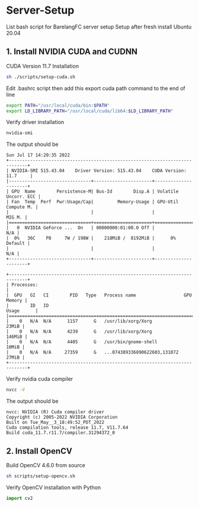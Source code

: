 # Server-Setup
List bash script for BarelangFC server setup
Setup after fresh install Ubuntu 20.04

## 1. Install NVIDIA CUDA and CUDNN
CUDA Version 11.7
Installation

```bash
sh ./scripts/setup-cuda.sh
```

Edit .bashrc script then add this export cuda path command to the end of line

```bash
export PATH="/usr/local/cuda/bin:$PATH"
export LD_LIBRARY_PATH="/usr/local/cuda/lib64:$LD_LIBRARY_PATH"
```

Verify driver installation

```bash
nvidia-smi
```

The output should be

```
Sun Jul 17 14:20:35 2022       
+-----------------------------------------------------------------------------+
| NVIDIA-SMI 515.43.04    Driver Version: 515.43.04    CUDA Version: 11.7     |
|-------------------------------+----------------------+----------------------+
| GPU  Name        Persistence-M| Bus-Id        Disp.A | Volatile Uncorr. ECC |
| Fan  Temp  Perf  Pwr:Usage/Cap|         Memory-Usage | GPU-Util  Compute M. |
|                               |                      |               MIG M. |
|===============================+======================+======================|
|   0  NVIDIA GeForce ...  On   | 00000000:01:00.0 Off |                  N/A |
|  0%   36C    P8     7W / 198W |    218MiB /  8192MiB |      0%      Default |
|                               |                      |                  N/A |
+-------------------------------+----------------------+----------------------+
                                                                               
+-----------------------------------------------------------------------------+
| Processes:                                                                  |
|  GPU   GI   CI        PID   Type   Process name                  GPU Memory |
|        ID   ID                                                   Usage      |
|=============================================================================|
|    0   N/A  N/A      1157      G   /usr/lib/xorg/Xorg                 23MiB |
|    0   N/A  N/A      4239      G   /usr/lib/xorg/Xorg                146MiB |
|    0   N/A  N/A      4405      G   /usr/bin/gnome-shell               10MiB |
|    0   N/A  N/A     27359      G   ...074389336890622603,131072       27MiB |
+-----------------------------------------------------------------------------+
```

Verify nvidia cuda compiler 

```bash
nvcc -V
```

The output should be

```
nvcc: NVIDIA (R) Cuda compiler driver
Copyright (c) 2005-2022 NVIDIA Corporation
Built on Tue_May__3_18:49:52_PDT_2022
Cuda compilation tools, release 11.7, V11.7.64
Build cuda_11.7.r11.7/compiler.31294372_0
```

## 2. Install OpenCV

Build OpenCV 4.6.0 from source

```bash
sh scripts/setup-opencv.sh
```

Verify OpenCV installation with Python

```python
import cv2
```
